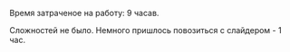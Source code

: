 Время затраченое на работу: 9 часав.

Сложностей не было. Немного пришлось повозиться с слайдером - 1 час.
